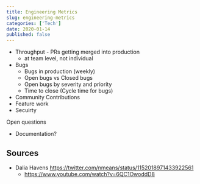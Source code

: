 ```yaml
---
title: Engineering Metrics
slug: engineering-metrics
categories: ['Tech']
date: 2020-01-14
published: false
---
```


- Throughput - PRs getting merged into production
  - at team level, not individual
- Bugs
  - Bugs in production (weekly)
  - Open bugs vs Closed bugs
  - Open bugs by severity and priority
  - Time to close (Cycle time for bugs)
- Community Contributions
- Feature work
- Secuirty

Open questions

- Documentation?

## Sources

- Dalia Havens https://twitter.com/nmeans/status/1152018971433922561
  - https://www.youtube.com/watch?v=6QC1OwoddD8